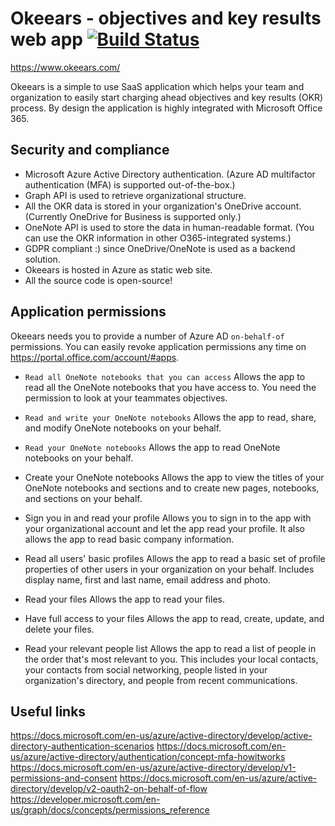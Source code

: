 # Okeears - objectives and key results web app [![Build Status](https://travis-ci.org/denis1stomin/okeears.svg?branch=master)](https://travis-ci.org/denis1stomin/okeears)

https://www.okeears.com/

Okeears is a simple to use SaaS application which helps your team and organization to easily start charging ahead objectives and key results (OKR) process. By design the application is highly integrated with Microsoft Office 365.

## Security and compliance

* Microsoft Azure Active Directory authentication.
(Azure AD multifactor authentication (MFA) is supported out-of-the-box.)
* Graph API is used to retrieve organizational structure.
* All the OKR data is stored in your organization's OneDrive account.
(Currently OneDrive for Business is supported only.)
* OneNote API is used to store the data in human-readable format.
(You can use the OKR information in other O365-integrated systems.)
* GDPR compliant :) since OneDrive/OneNote is used as a backend solution.
* Okeears is hosted in Azure as static web site.
* All the source code is open-source!

## Application permissions

Okeears needs you to provide a number of Azure AD `on-behalf-of` permissions.
You can easily revoke application permissions any time on https://portal.office.com/account/#apps.

* `Read all OneNote notebooks that you can access`
Allows the app to read all the OneNote notebooks that you have access to.
You need the permission to look at your teammates objectives.

* `Read and write your OneNote notebooks`
Allows the app to read, share, and modify OneNote notebooks on your behalf.

* `Read your OneNote notebooks`
Allows the app to read OneNote notebooks on your behalf.

* Create your OneNote notebooks
Allows the app to view the titles of your OneNote notebooks and sections and to create new pages, notebooks, and sections on your behalf.

* Sign you in and read your profile
Allows you to sign in to the app with your organizational account and let the app read your profile. It also allows the app to read basic company information.

* Read all users' basic profiles
Allows the app to read a basic set of profile properties of other users in your organization on your behalf. Includes display name, first and last name, email address and photo.

* Read your files
Allows the app to read your files.

* Have full access to your files
Allows the app to read, create, update, and delete your files.

* Read your relevant people list
Allows the app to read a list of people in the order that's most relevant to you. This includes your local contacts, your contacts from social networking, people listed in your organization's directory, and people from recent communications.

## Useful links

https://docs.microsoft.com/en-us/azure/active-directory/develop/active-directory-authentication-scenarios
https://docs.microsoft.com/en-us/azure/active-directory/authentication/concept-mfa-howitworks
https://docs.microsoft.com/en-us/azure/active-directory/develop/v1-permissions-and-consent
https://docs.microsoft.com/en-us/azure/active-directory/develop/v2-oauth2-on-behalf-of-flow
https://developer.microsoft.com/en-us/graph/docs/concepts/permissions_reference
